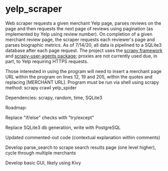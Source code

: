 # yelp_scraper
Web scraper requests a given merchant Yelp page, parses reviews on the page and then requests the next page of reviews using pagination (as implemented by Yelp using review number). On completion of a given merchant review page, the scraper requests each reviewer's page and parses biographic metrics. As of 7/14/20, all data is pipelined to a SQLite3 database after each page request. The project uses the [scrapy framework](https://github.com/scrapy) and [scrapy-user-agents package](https://pypi.org/project/scrapy-user-agents/); proxies are not currently used due, in part, to Yelp requiring HTTPS requests.

Those interested in using the program will need to insert a merchant page URL within the program on lines 12, 19 and 205, within the quotes and replacing [MERCHANT URL]. Program must be run via shell using scrapy method: scrapy crawl yelp_spider

Dependencies: scrapy, random, time, SQLite3

Roadmap:

Replace "if/else" checks with "try/except"

Replace SQLite3 db generation, write with PostgreSQL

Updated commented-out code (contextual explanation within comments)

Develop parse_search to scrape search results page (one level higher), cycle through multiple merchants

Develop basic GUI, likely using Kivy
